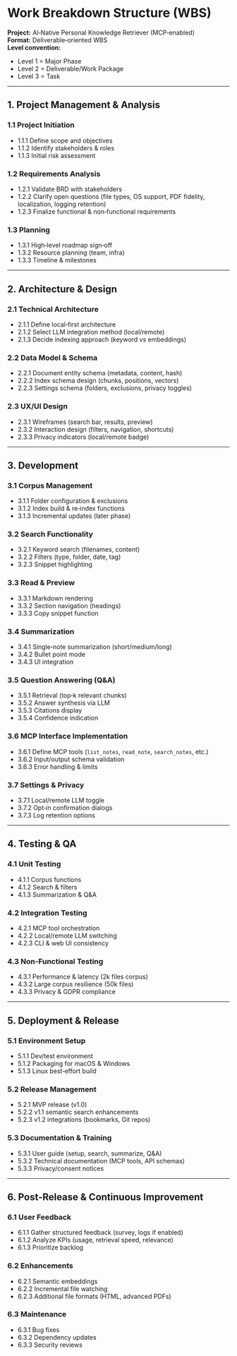 # Work Breakdown Structure (WBS)

**Project:** AI‑Native Personal Knowledge Retriever (MCP‑enabled)  
**Format:** Deliverable‑oriented WBS  
**Level convention:**

- Level 1 = Major Phase
- Level 2 = Deliverable/Work Package
- Level 3 = Task

---

## 1. Project Management & Analysis

### 1.1 Project Initiation

- 1.1.1 Define scope and objectives
- 1.1.2 Identify stakeholders & roles
- 1.1.3 Initial risk assessment

### 1.2 Requirements Analysis

- 1.2.1 Validate BRD with stakeholders
- 1.2.2 Clarify open questions (file types, OS support, PDF fidelity, localization, logging retention)
- 1.2.3 Finalize functional & non‑functional requirements

### 1.3 Planning

- 1.3.1 High‑level roadmap sign‑off
- 1.3.2 Resource planning (team, infra)
- 1.3.3 Timeline & milestones

---

## 2. Architecture & Design

### 2.1 Technical Architecture

- 2.1.1 Define local‑first architecture
- 2.1.2 Select LLM integration method (local/remote)
- 2.1.3 Decide indexing approach (keyword vs embeddings)

### 2.2 Data Model & Schema

- 2.2.1 Document entity schema (metadata, content, hash)
- 2.2.2 Index schema design (chunks, positions, vectors)
- 2.2.3 Settings schema (folders, exclusions, privacy toggles)

### 2.3 UX/UI Design

- 2.3.1 Wireframes (search bar, results, preview)
- 2.3.2 Interaction design (filters, navigation, shortcuts)
- 2.3.3 Privacy indicators (local/remote badge)

---

## 3. Development

### 3.1 Corpus Management

- 3.1.1 Folder configuration & exclusions
- 3.1.2 Index build & re‑index functions
- 3.1.3 Incremental updates (later phase)

### 3.2 Search Functionality

- 3.2.1 Keyword search (filenames, content)
- 3.2.2 Filters (type, folder, date, tag)
- 3.2.3 Snippet highlighting

### 3.3 Read & Preview

- 3.3.1 Markdown rendering
- 3.3.2 Section navigation (headings)
- 3.3.3 Copy snippet function

### 3.4 Summarization

- 3.4.1 Single‑note summarization (short/medium/long)
- 3.4.2 Bullet point mode
- 3.4.3 UI integration

### 3.5 Question Answering (Q&A)

- 3.5.1 Retrieval (top‑k relevant chunks)
- 3.5.2 Answer synthesis via LLM
- 3.5.3 Citations display
- 3.5.4 Confidence indication

### 3.6 MCP Interface Implementation

- 3.6.1 Define MCP tools (`list_notes`, `read_note`, `search_notes`, etc.)
- 3.6.2 Input/output schema validation
- 3.6.3 Error handling & limits

### 3.7 Settings & Privacy

- 3.7.1 Local/remote LLM toggle
- 3.7.2 Opt‑in confirmation dialogs
- 3.7.3 Log retention options

---

## 4. Testing & QA

### 4.1 Unit Testing

- 4.1.1 Corpus functions
- 4.1.2 Search & filters
- 4.1.3 Summarization & Q&A

### 4.2 Integration Testing

- 4.2.1 MCP tool orchestration
- 4.2.2 Local/remote LLM switching
- 4.2.3 CLI & web UI consistency

### 4.3 Non‑Functional Testing

- 4.3.1 Performance & latency (2k files corpus)
- 4.3.2 Large corpus resilience (50k files)
- 4.3.3 Privacy & GDPR compliance

---

## 5. Deployment & Release

### 5.1 Environment Setup

- 5.1.1 Dev/test environment
- 5.1.2 Packaging for macOS & Windows
- 5.1.3 Linux best‑effort build

### 5.2 Release Management

- 5.2.1 MVP release (v1.0)
- 5.2.2 v1.1 semantic search enhancements
- 5.2.3 v1.2 integrations (bookmarks, Git repos)

### 5.3 Documentation & Training

- 5.3.1 User guide (setup, search, summarize, Q&A)
- 5.3.2 Technical documentation (MCP tools, API schemas)
- 5.3.3 Privacy/consent notices

---

## 6. Post‑Release & Continuous Improvement

### 6.1 User Feedback

- 6.1.1 Gather structured feedback (survey, logs if enabled)
- 6.1.2 Analyze KPIs (usage, retrieval speed, relevance)
- 6.1.3 Prioritize backlog

### 6.2 Enhancements

- 6.2.1 Semantic embeddings
- 6.2.2 Incremental file watching
- 6.2.3 Additional file formats (HTML, advanced PDFs)

### 6.3 Maintenance

- 6.3.1 Bug fixes
- 6.3.2 Dependency updates
- 6.3.3 Security reviews
